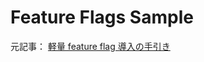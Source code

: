 # Feature Flags Sample

元記事：
[軽量 feature flag 導入の手引き](https://qiita.com/behiron/items/de1b082e60f7b4ade773)

